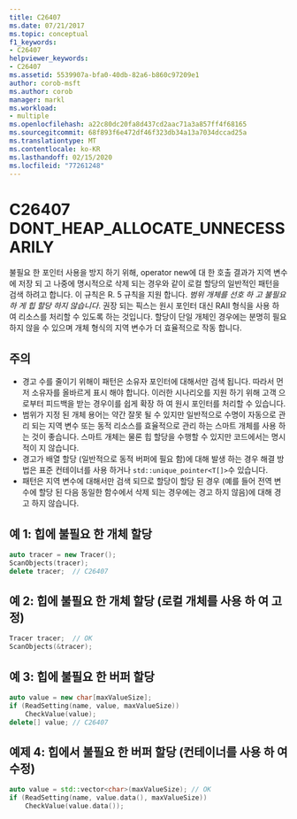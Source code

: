 ```yaml
---
title: C26407
ms.date: 07/21/2017
ms.topic: conceptual
f1_keywords:
- C26407
helpviewer_keywords:
- C26407
ms.assetid: 5539907a-bfa0-40db-82a6-b860c97209e1
author: corob-msft
ms.author: corob
manager: markl
ms.workload:
- multiple
ms.openlocfilehash: a22c80dc20fa8d437cd2aac71a3a857ff4f68165
ms.sourcegitcommit: 68f893f6e472df46f323db34a13a7034dccad25a
ms.translationtype: MT
ms.contentlocale: ko-KR
ms.lasthandoff: 02/15/2020
ms.locfileid: "77261248"
---
```

# <a name="c26407-dont_heap_allocate_unnecessarily"></a>C26407 DONT_HEAP_ALLOCATE_UNNECESSARILY
불필요 한 포인터 사용을 방지 하기 위해, operator new에 대 한 호출 결과가 지역 변수에 저장 되 고 나중에 명시적으로 삭제 되는 경우와 같이 로컬 할당의 일반적인 패턴을 검색 하려고 합니다. 이 규칙은 R. 5 규칙을 지원 합니다. *범위 개체를 선호 하 고 불필요 하 게 힙 할당 하지 않습니다*. 권장 되는 픽스는 원시 포인터 대신 RAII 형식을 사용 하 여 리소스를 처리할 수 있도록 하는 것입니다. 할당이 단일 개체인 경우에는 분명히 필요 하지 않을 수 있으며 개체 형식의 지역 변수가 더 효율적으로 작동 합니다.

## <a name="remarks"></a>주의
- 경고 수를 줄이기 위해이 패턴은 소유자 포인터에 대해서만 검색 됩니다. 따라서 먼저 소유자를 올바르게 표시 해야 합니다. 이러한 시나리오를 지원 하기 위해 고객 으로부터 피드백을 받는 경우이를 쉽게 확장 하 여 원시 포인터를 처리할 수 있습니다.
- 범위가 지정 된 개체 용어는 약간 잘못 될 수 있지만 일반적으로 수명이 자동으로 관리 되는 지역 변수 또는 동적 리소스를 효율적으로 관리 하는 스마트 개체를 사용 하는 것이 좋습니다. 스마트 개체는 물론 힙 할당을 수행할 수 있지만 코드에서는 명시적이 지 않습니다.
- 경고가 배열 할당 (일반적으로 동적 버퍼에 필요 함)에 대해 발생 하는 경우 해결 방법은 표준 컨테이너를 사용 하거나 `std::unique_pointer<T[]>`수 있습니다.
- 패턴은 지역 변수에 대해서만 검색 되므로 할당이 할당 된 경우 (예를 들어 전역 변수에 할당 된 다음 동일한 함수에서 삭제 되는 경우에는 경고 하지 않음)에 대해 경고 하지 않습니다.

## <a name="example-1-unnecessary-object-allocation-on-heap"></a>예 1: 힙에 불필요 한 개체 할당

```cpp
auto tracer = new Tracer();
ScanObjects(tracer);
delete tracer;  // C26407
```

## <a name="example-2-unnecessary-object-allocation-on-heap-fixed-with-local-object"></a>예 2: 힙에 불필요 한 개체 할당 (로컬 개체를 사용 하 여 고정)

```cpp
Tracer tracer;  // OK
ScanObjects(&tracer);
```

## <a name="example-3-unnecessary-buffer-allocation-on-heap"></a>예 3: 힙에 불필요 한 버퍼 할당

```cpp
auto value = new char[maxValueSize];
if (ReadSetting(name, value, maxValueSize))
    CheckValue(value);
delete[] value; // C26407
```

## <a name="example-4-unnecessary-buffer-allocation-on-the-heap-fixed-with-container"></a>예제 4: 힙에서 불필요 한 버퍼 할당 (컨테이너를 사용 하 여 수정)

```cpp
auto value = std::vector<char>(maxValueSize); // OK
if (ReadSetting(name, value.data(), maxValueSize))
    CheckValue(value.data());
```
